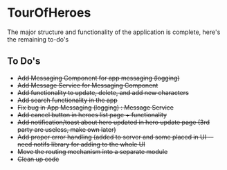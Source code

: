 # TourOfHeroes

The major structure and functionality of the application is complete, here's the remaining to-do's

## To Do's

* ~~Add Messaging Component for app messaging (logging)~~
* ~~Add Message Service for Messaging Component~~
* ~~Add functionality to update, delete, and add new characters~~
* ~~Add search functionality in the app~~
* ~~Fix bug in App Messaging (logging) : Message Service~~
* ~~Add cancel button in heroes list page + functionality~~
* ~~Add notification/toast about hero updated in hero update page (3rd party are useless, make own later)~~
* ~~Add proper error handling (added to server and some placed in UI --  need notifs library for adding to the whole UI~~
* ~~Move the routing mechanism into a separate module~~
* ~~Clean up code~~
